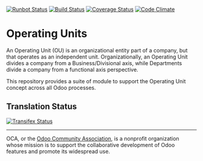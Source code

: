 [![Runbot Status](https://runbot.odoo-community.org/runbot/badge/flat/213/13.0.svg)](https://runbot.odoo-community.org/runbot/repo/github-com-oca-operating-unit-213)
[![Build Status](https://travis-ci.org/OCA/operating-unit.svg?branch=13.0)](https://travis-ci.org/OCA/operating-unit)
[![Coverage Status](https://coveralls.io/repos/OCA/operating-unit/badge.svg?branch=13.0&service=github)](https://coveralls.io/github/OCA/operating-unit?branch=13.0)
[![Code Climate](https://codeclimate.com/github/OCA/operating-unit/badges/gpa.svg)](https://codeclimate.com/github/OCA/operating-unit)

# Operating Units

An Operating Unit (OU) is an organizational entity part of a company, 
but that operates as an independent unit. Organizationally, an Operating Unit 
divides a company from a Business/Divisional axis, while Departments divide a 
company from a functional axis perspective.

This repository provides a suite of module to support the Operating Unit concept
across all Odoo processes.



Translation Status
------------------
[![Transifex Status](https://www.transifex.com/projects/p/OCA-operating-unit-13-0/chart/image_png)](https://www.transifex.com/projects/p/OCA-operating-unit-13-0)

----

OCA, or the [Odoo Community Association](http://odoo-community.org/), is a nonprofit organization whose
mission is to support the collaborative development of Odoo features and
promote its widespread use.
